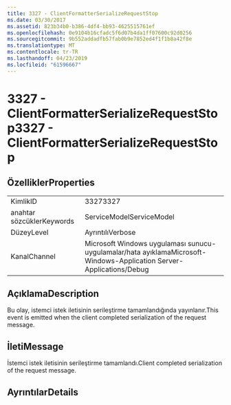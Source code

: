 ```yaml
---
title: 3327 - ClientFormatterSerializeRequestStop
ms.date: 03/30/2017
ms.assetid: 823b34b0-b386-4df4-bb93-4625515761ef
ms.openlocfilehash: 0e9104b16cfadc5f6d07b4da1ff07600c92d0256
ms.sourcegitcommit: 9b552addadfb57fab0b9e7852ed4f1f1b8a42f8e
ms.translationtype: MT
ms.contentlocale: tr-TR
ms.lasthandoff: 04/23/2019
ms.locfileid: "61596667"
---
```

# <a name="3327---clientformatterserializerequeststop"></a><span data-ttu-id="1f49b-102">3327 - ClientFormatterSerializeRequestStop</span><span class="sxs-lookup"><span data-stu-id="1f49b-102">3327 - ClientFormatterSerializeRequestStop</span></span>
## <a name="properties"></a><span data-ttu-id="1f49b-103">Özellikler</span><span class="sxs-lookup"><span data-stu-id="1f49b-103">Properties</span></span>  
  
|||  
|-|-|  
|<span data-ttu-id="1f49b-104">Kimlik</span><span class="sxs-lookup"><span data-stu-id="1f49b-104">ID</span></span>|<span data-ttu-id="1f49b-105">3327</span><span class="sxs-lookup"><span data-stu-id="1f49b-105">3327</span></span>|  
|<span data-ttu-id="1f49b-106">anahtar sözcükler</span><span class="sxs-lookup"><span data-stu-id="1f49b-106">Keywords</span></span>|<span data-ttu-id="1f49b-107">ServiceModel</span><span class="sxs-lookup"><span data-stu-id="1f49b-107">ServiceModel</span></span>|  
|<span data-ttu-id="1f49b-108">Düzey</span><span class="sxs-lookup"><span data-stu-id="1f49b-108">Level</span></span>|<span data-ttu-id="1f49b-109">Ayrıntılı</span><span class="sxs-lookup"><span data-stu-id="1f49b-109">Verbose</span></span>|  
|<span data-ttu-id="1f49b-110">Kanal</span><span class="sxs-lookup"><span data-stu-id="1f49b-110">Channel</span></span>|<span data-ttu-id="1f49b-111">Microsoft Windows uygulaması sunucu-uygulamalar/hata ayıklama</span><span class="sxs-lookup"><span data-stu-id="1f49b-111">Microsoft-Windows-Application Server-Applications/Debug</span></span>|  
  
## <a name="description"></a><span data-ttu-id="1f49b-112">Açıklama</span><span class="sxs-lookup"><span data-stu-id="1f49b-112">Description</span></span>  
 <span data-ttu-id="1f49b-113">Bu olay, istemci istek iletisinin serileştirme tamamlandığında yayınlanır.</span><span class="sxs-lookup"><span data-stu-id="1f49b-113">This event is emitted when the client completed serialization of the request message.</span></span>  
  
## <a name="message"></a><span data-ttu-id="1f49b-114">İleti</span><span class="sxs-lookup"><span data-stu-id="1f49b-114">Message</span></span>  
 <span data-ttu-id="1f49b-115">İstemci istek iletisinin serileştirme tamamlandı.</span><span class="sxs-lookup"><span data-stu-id="1f49b-115">Client completed serialization of the request message.</span></span>  
  
## <a name="details"></a><span data-ttu-id="1f49b-116">Ayrıntılar</span><span class="sxs-lookup"><span data-stu-id="1f49b-116">Details</span></span>
